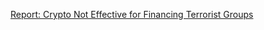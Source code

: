 [Report: Crypto Not Effective for Financing Terrorist Groups](https://cointelegraph.com/news/report-crypto-not-effective-for-financing-terrorist-groups)